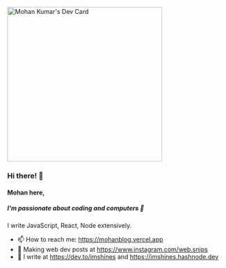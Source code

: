 <a href="https://app.daily.dev/imshines"><img src="https://api.daily.dev/devcards/v2/5mTe3fmP9.png?type=default&r=yxe" width="356" alt="Mohan Kumar's Dev Card"/></a>

### Hi there! 👋
#### Mohan here,
##### I'm passionate about coding and computers 💖 

I write JavaScript, React, Node extensively.

- 📫 How to reach me: https://mohanblog.vercel.app
- 📓 Making web dev posts at https://www.instagram.com/web.snips
- 📜 I write at https://dev.to/imshines and https://imshines.hashnode.dev

<!---
Some of My Projects ❤
- 👯 I’m looking to collaborate on Some React based projects.
- 🧠 Looking for some project ideas.
- 🌱 I’m currently learning NodeJS.
🤔 I’m looking for help to learn Backend. 
http://mohanblog.vercel.app <br />
http://awesome-notes.netlify.app <br />
http://justees.netlify.app <br />
http://quotedaily.netlify.app <br />
http://share.netlify.app <br />
https://ourflix.netlify.app <br />
https://react-weather-app-beta.vercel.app/
-->
